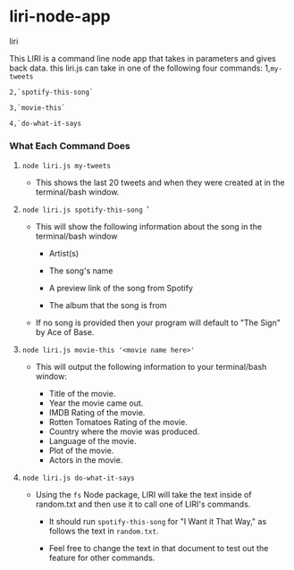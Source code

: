# liri-node-app
liri
  
  This LIRI is a command line node app that takes in parameters and gives back data. this liri.js can take in one of the following four commands:
    1,`my-tweets`

    2,`spotify-this-song`

    3,`movie-this`

    4,`do-what-it-says

  ### What Each Command Does

1. `node liri.js my-tweets`

   * This shows the last 20 tweets and when they were created at in the terminal/bash window.

2. `node liri.js spotify-this-song `'<song name here>

   * This will show the following information about the song in the terminal/bash window
     
     * Artist(s)
     
     * The song's name
     
     * A preview link of the song from Spotify
     
     * The album that the song is from

   * If no song is provided then your program will default to "The Sign" by Ace of Base.
   
   
3. `node liri.js movie-this '<movie name here>'`

   * This will output the following information to your terminal/bash window:

     
       * Title of the movie.
       * Year the movie came out.
       * IMDB Rating of the movie.
       * Rotten Tomatoes Rating of the movie.
       * Country where the movie was produced. 
       * Language of the movie.
       * Plot of the movie.
       * Actors in the movie.
      

4. `node liri.js do-what-it-says`
   
   * Using the `fs` Node package, LIRI will take the text inside of random.txt and then use it to call one of LIRI's commands.
     
     * It should run `spotify-this-song` for "I Want it That Way," as follows the text in `random.txt`.
     
     * Feel free to change the text in that document to test out the feature for other commands.
